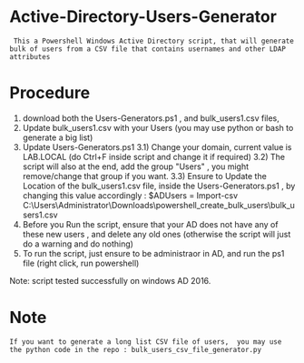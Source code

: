 # Active-Directory-Users-Generator

     This a Powershell Windows Active Directory script, that will generate  bulk of users from a CSV file that contains usernames and other LDAP attributes 



# Procedure 

1) download both the Users-Generators.ps1 , and bulk_users1.csv files, 
2) Update bulk_users1.csv with your Users (you may use python or bash to generate a big list)
3) Update  Users-Generators.ps1 
     3.1) Change your domain, current value is LAB.LOCAL (do Ctrl+F inside script and change it if required)
     3.2) The script will also at the end, add the group "Users" , you might remove/change that group if you want.
     3.3) Ensure to Update the Location of the bulk_users1.csv file, inside the Users-Generators.ps1 , by changing this value accordingly :
           $ADUsers = Import-csv C:\Users\Administrator\Downloads\powershell_create_bulk_users\bulk_users1.csv
4) Before you Run the script, ensure that your AD does not have any of these new users , and delete any old ones (otherwise the script will just do a warning and do nothing)
5) To run the script, just ensure to be administraor in AD,  and run the ps1 file (right click, run powershell)

Note: script tested successfully on windows AD 2016.


# Note
    If you want to generate a long list CSV file of users,  you may use the python code in the repo : bulk_users_csv_file_generator.py
